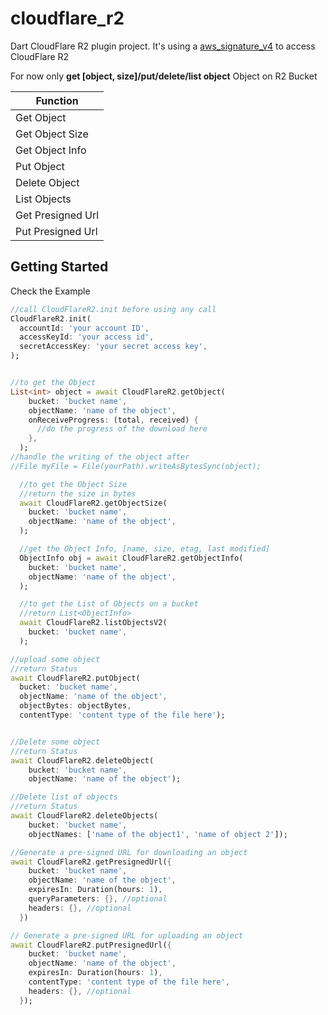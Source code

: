 # cloudflare_r2

Dart CloudFlare R2 plugin project. It's using a [aws_signature_v4](https://pub.dev/packages/aws_signature_v4) to access CloudFlare R2

For now only **get [object, size]/put/delete/list object** Object on R2 Bucket

| Function          |
| ---------------   |
| Get Object        |
| Get Object Size   |
| Get Object Info   |
| Put Object        |
| Delete Object     |
| List Objects      |
| Get Presigned Url |
| Put Presigned Url |

## Getting Started

Check the Example

```dart
//call CloudFlareR2.init before using any call
CloudFlareR2.init(
  accountId: 'your account ID',
  accessKeyId: 'your access id',
  secretAccessKey: 'your secret access key',
);


//to get the Object
List<int> object = await CloudFlareR2.getObject(
    bucket: 'bucket name',
    objectName: 'name of the object',
    onReceiveProgress: (total, received) {
      //do the progress of the download here
    },
  );
//handle the writing of the object after
//File myFile = File(yourPath).writeAsBytesSync(object);

  //to get the Object Size
  //return the size in bytes
  await CloudFlareR2.getObjectSize(
    bucket: 'bucket name',
    objectName: 'name of the object',
  );

  //get the Object Info, [name, size, etag, last modified]
  ObjectInfo obj = await CloudFlareR2.getObjectInfo(
    bucket: 'bucket name',
    objectName: 'name of the object',
  );

  //to get the List of Objects on a bucket
  //return List<ObjectInfo>
  await CloudFlareR2.listObjectsV2(
    bucket: 'bucket name',
  );

//upload some object
//return Status
await CloudFlareR2.putObject(
  bucket: 'bucket name',
  objectName: 'name of the object',
  objectBytes: objectBytes,
  contentType: 'content type of the file here');


//Delete some object
//return Status
await CloudFlareR2.deleteObject(
    bucket: 'bucket name',
    objectName: 'name of the object');

//Delete list of objects
//return Status
await CloudFlareR2.deleteObjects(
    bucket: 'bucket name',
    objectNames: ['name of the object1', 'name of object 2']);

//Generate a pre-signed URL for downloading an object
await CloudFlareR2.getPresignedUrl({
    bucket: 'bucket name',
    objectName: 'name of the object',
    expiresIn: Duration(hours: 1),
    queryParameters: {}, //optional
    headers: {}, //optional
  })

// Generate a pre-signed URL for uploading an object
await CloudFlareR2.putPresignedUrl({
    bucket: 'bucket name',
    objectName: 'name of the object',
    expiresIn: Duration(hours: 1),
    contentType: 'content type of the file here',    
    headers: {}, //optional
  });  
```